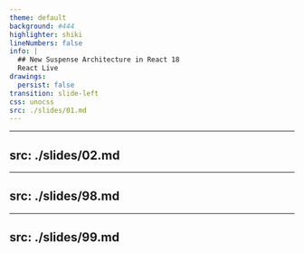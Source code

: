 ```yaml
---
theme: default
background: #444
highlighter: shiki
lineNumbers: false
info: |
  ## New Suspense Architecture in React 18
  React Live
drawings:
  persist: false
transition: slide-left
css: unocss
src: ./slides/01.md
---
```


---
src: ./slides/02.md
---

---
src: ./slides/98.md
---

---
src: ./slides/99.md
---
